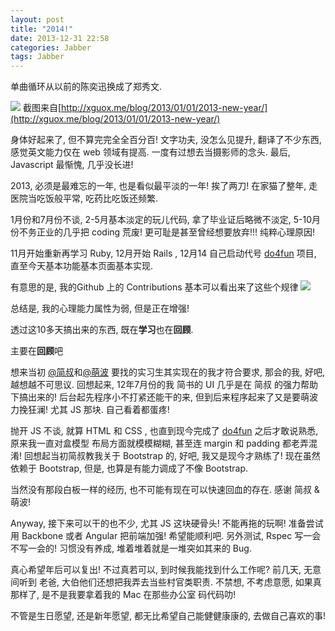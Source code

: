 ```yaml
---
layout: post
title: "2014!"
date: 2013-12-31 22:58
categories: Jabber
tags: Jabber
---
```

<!--more-->
单曲循环从以前的陈奕迅换成了郑秀文.

![](http://ww1.sinaimg.cn/mw690/62fdd4d5gw1ec38r0sjxjj20ja033wf8.jpg)
截图来自[http://xguox.me/blog/2013/01/01/2013-new-year/](http://xguox.me/blog/2013/01/01/2013-new-year/)

身体好起来了, 但不算完完全全百分百! 文字功夫, 没怎么见提升, 翻译了不少东西, 感觉英文能力仅在 web 领域有提高.  一度有过想去当摄影师的念头.  最后, Javascript 最惭愧, 几乎没长进!

2013, 必须是最难忘的一年, 也是看似最平淡的一年!
挨了两刀! 在家猫了整年, 走医院当吃饭般平常, 吃药比吃饭还频繁.

1月份和7月份不谈,  2-5月基本淡定的玩儿代码, 拿了毕业证后略微不淡定, 5-10月份不务正业的几乎把 coding 荒废! 更可耻是甚至曾经想要放弃!!!  纯粹心理原因!

11月开始重新再学习 Ruby, 12月开始 Rails ,  12月14 自己启动代号 [do4fun](http://127.0.0.1:3000/about) 项目,  直至今天基本功能基本页面基本实现.

有意思的是, 我的Github 上的 Contributions 基本可以看出来了这些个规律
![](http://ww3.sinaimg.cn/mw690/62fdd4d5gw1ec38sl8unnj20l508o3zl.jpg)

总结是, 我的心理能力属性为弱, 但是正在增强!

透过这10多天搞出来的东西,   既在**学习**也在**回顾**.

主要在**回顾**吧

想来当初 [@简叔](https://twitter.com/linlis)和[@萌波](https://twitter.com/larryzhao) 要找的实习生其实现在的我才符合要求,  那会的我, 好吧, 越想越不可思议.
回想起来, 12年7月份的我 简书的 UI 几乎是在 简叔 的强力帮助下搞出来的!   后台起先程序小不打紧还能干的来, 但到后来程序起来了又是要萌波力挽狂澜! 尤其 JS  那块. 自己看着都蛋疼!

抛开 JS 不谈, 就算 HTML 和 CSS , 也直到现今完成了 [do4fun](do4fun.herokuapp.com) 之后才敢说熟悉,  原来我一直对盒模型 布局方面就模模糊糊, 甚至连 margin 和 padding  都老弄混淆!  回想起当初简叔教我关于 Bootstrap 的, 好吧, 我又是现今才熟练了! 现在虽然依赖于 Bootstrap, 但是, 也算是有能力调成了不像 Bootstrap.

当然没有那段白板一样的经历, 也不可能有现在可以快速回血的存在.  感谢 简叔 & 萌波!

Anyway, 接下来可以干的也不少, 尤其 JS 这块硬骨头!  不能再拖的玩啊!
准备尝试用 Backbone 或者 Angular  把前端加强! 希望能顺利吧.
另外测试, Rspec 写一会不写一会的! 习惯没有养成, 堆着堆着就是一堆突如其来的 Bug.

真心希望年后可以复出!  不过真若可以, 到时候我能找到什么工作呢?  前几天, 无意间听到 老爸, 大伯他们还想把我弄去当些村官类职责.  不禁想,  不考虑意愿, 如果真那样了, 是不是我要拿着我的 Mac 在那些办公室 码代码叻!

不管是生日愿望, 还是新年愿望, 都无比希望自己能健健康康的, 去做自己喜欢的事!